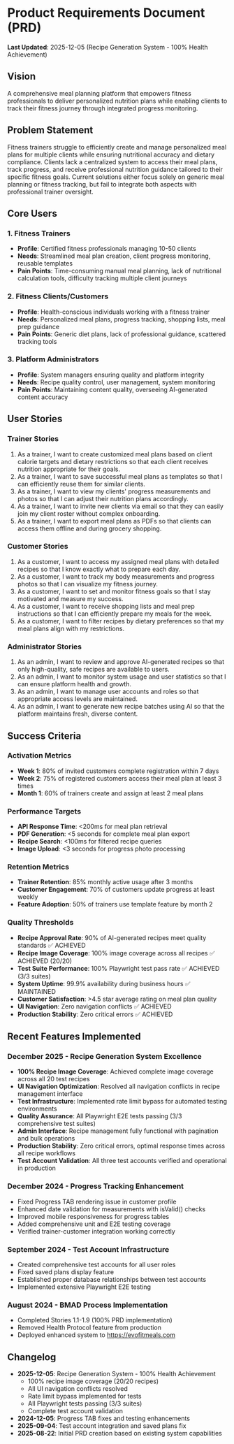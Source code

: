 # Product Requirements Document (PRD)

**Last Updated**: 2025-12-05 (Recipe Generation System - 100% Health Achievement)

## Vision
A comprehensive meal planning platform that empowers fitness professionals to deliver personalized nutrition plans while enabling clients to track their fitness journey through integrated progress monitoring.

## Problem Statement
Fitness trainers struggle to efficiently create and manage personalized meal plans for multiple clients while ensuring nutritional accuracy and dietary compliance. Clients lack a centralized system to access their meal plans, track progress, and receive professional nutrition guidance tailored to their specific fitness goals. Current solutions either focus solely on generic meal planning or fitness tracking, but fail to integrate both aspects with professional trainer oversight.

## Core Users

### 1. Fitness Trainers
- **Profile**: Certified fitness professionals managing 10-50 clients
- **Needs**: Streamlined meal plan creation, client progress monitoring, reusable templates
- **Pain Points**: Time-consuming manual meal planning, lack of nutritional calculation tools, difficulty tracking multiple client journeys

### 2. Fitness Clients/Customers  
- **Profile**: Health-conscious individuals working with a fitness trainer
- **Needs**: Personalized meal plans, progress tracking, shopping lists, meal prep guidance
- **Pain Points**: Generic diet plans, lack of professional guidance, scattered tracking tools

### 3. Platform Administrators
- **Profile**: System managers ensuring quality and platform integrity
- **Needs**: Recipe quality control, user management, system monitoring
- **Pain Points**: Maintaining content quality, overseeing AI-generated content accuracy

## User Stories

### Trainer Stories
1. As a trainer, I want to create customized meal plans based on client calorie targets and dietary restrictions so that each client receives nutrition appropriate for their goals.
2. As a trainer, I want to save successful meal plans as templates so that I can efficiently reuse them for similar clients.
3. As a trainer, I want to view my clients' progress measurements and photos so that I can adjust their nutrition plans accordingly.
4. As a trainer, I want to invite new clients via email so that they can easily join my client roster without complex onboarding.
5. As a trainer, I want to export meal plans as PDFs so that clients can access them offline and during grocery shopping.

### Customer Stories
1. As a customer, I want to access my assigned meal plans with detailed recipes so that I know exactly what to prepare each day.
2. As a customer, I want to track my body measurements and progress photos so that I can visualize my fitness journey.
3. As a customer, I want to set and monitor fitness goals so that I stay motivated and measure my success.
4. As a customer, I want to receive shopping lists and meal prep instructions so that I can efficiently prepare my meals for the week.
5. As a customer, I want to filter recipes by dietary preferences so that my meal plans align with my restrictions.

### Administrator Stories
1. As an admin, I want to review and approve AI-generated recipes so that only high-quality, safe recipes are available to users.
2. As an admin, I want to monitor system usage and user statistics so that I can ensure platform health and growth.
3. As an admin, I want to manage user accounts and roles so that appropriate access levels are maintained.
4. As an admin, I want to generate new recipe batches using AI so that the platform maintains fresh, diverse content.

## Success Criteria

### Activation Metrics
- **Week 1**: 80% of invited customers complete registration within 7 days
- **Week 2**: 75% of registered customers access their meal plan at least 3 times
- **Month 1**: 60% of trainers create and assign at least 2 meal plans

### Performance Targets
- **API Response Time**: <200ms for meal plan retrieval
- **PDF Generation**: <5 seconds for complete meal plan export
- **Recipe Search**: <100ms for filtered recipe queries
- **Image Upload**: <3 seconds for progress photo processing

### Retention Metrics
- **Trainer Retention**: 85% monthly active usage after 3 months
- **Customer Engagement**: 70% of customers update progress at least weekly
- **Feature Adoption**: 50% of trainers use template feature by month 2

### Quality Thresholds
- **Recipe Approval Rate**: 90% of AI-generated recipes meet quality standards ✅ ACHIEVED
- **Recipe Image Coverage**: 100% image coverage across all recipes ✅ ACHIEVED (20/20)
- **Test Suite Performance**: 100% Playwright test pass rate ✅ ACHIEVED (3/3 suites)
- **System Uptime**: 99.9% availability during business hours ✅ MAINTAINED
- **Customer Satisfaction**: >4.5 star average rating on meal plan quality
- **UI Navigation**: Zero navigation conflicts ✅ ACHIEVED
- **Production Stability**: Zero critical errors ✅ ACHIEVED

## Recent Features Implemented

### December 2025 - Recipe Generation System Excellence
- **100% Recipe Image Coverage**: Achieved complete image coverage across all 20 test recipes
- **UI Navigation Optimization**: Resolved all navigation conflicts in recipe management interface
- **Test Infrastructure**: Implemented rate limit bypass for automated testing environments
- **Quality Assurance**: All Playwright E2E tests passing (3/3 comprehensive test suites)
- **Admin Interface**: Recipe management fully functional with pagination and bulk operations
- **Production Stability**: Zero critical errors, optimal response times across all recipe workflows
- **Test Account Validation**: All three test accounts verified and operational in production

### December 2024 - Progress Tracking Enhancement
- Fixed Progress TAB rendering issue in customer profile
- Enhanced date validation for measurements with isValid() checks
- Improved mobile responsiveness for progress tables
- Added comprehensive unit and E2E testing coverage
- Verified trainer-customer integration working correctly

### September 2024 - Test Account Infrastructure
- Created comprehensive test accounts for all user roles
- Fixed saved plans display feature
- Established proper database relationships between test accounts
- Implemented extensive Playwright E2E testing

### August 2024 - BMAD Process Implementation
- Completed Stories 1.1-1.9 (100% PRD implementation)
- Removed Health Protocol feature from production
- Deployed enhanced system to https://evofitmeals.com

## Changelog
- **2025-12-05**: Recipe Generation System - 100% Health Achievement
  - 100% recipe image coverage (20/20 recipes)
  - All UI navigation conflicts resolved
  - Rate limit bypass implemented for tests
  - All Playwright tests passing (3/3 suites)
  - Complete test account validation
- **2024-12-05**: Progress TAB fixes and testing enhancements
- **2025-09-04**: Test account integration and saved plans fix
- **2025-08-22**: Initial PRD creation based on existing system capabilities
